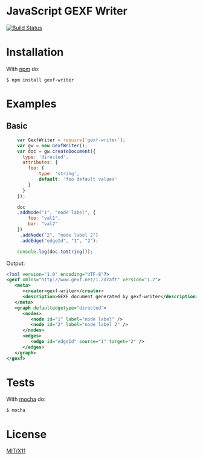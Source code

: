 # JavaScript GEXF Writer 

[![Build Status](https://travis-ci.org/danibrutal/gexf-writer.svg)](https://travis-ci.org/danibrutal/gexf-writer)

# Installation

With [npm](http://npmjs.org) do:

    $ npm install gexf-writer

# Examples

## Basic
```javascript
    var GexfWriter = require('gexf-writer');    
    var gw = new GexfWriter();
    var doc = gw.createDocument({
      type: 'directed',
      attributes: {
        foo: {
            type: 'string',
            default: 'foo default values'
        }
      }
    });

    doc
    .addNode("1", "node label", {
        foo: "val1",
        bar: "val2"
    })
     .addNode("2", "node label 2")
     .addEdge("edgeId", "1", "2");

    console.log(doc.toString());
```
Output:

```xml
<?xml version="1.0" encoding="UTF-8"?>
<gexf xmlns="http://www.gexf.net/1.2draft" version="1.2">
   <meta>
      <creator>gexf-writer</creator>
      <description>GEXF document generated by gexf-writer</description>
   </meta>
   <graph defaultedgetype="directed">
      <nodes>
         <node id="1" label="node label" />
         <node id="2" label="node label 2" />
      </nodes>
      <edges>
         <edge id="edgeId" source="1" target="2" />
      </edges>
   </graph>
</gexf>
```

# Tests
With [mocha](http://visionmedia.github.io/mocha) do:

    $ mocha

# License

[MIT/X11](./LICENSE)

